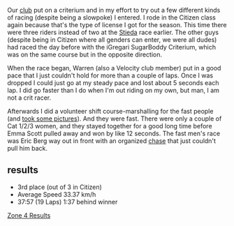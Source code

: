 Our [club](2305171104-vcc.md) put on a criterium and in my effort to try out a few different kinds of racing (despite being a slowpoke) I entered. I rode in the Citizen class again because that's the type of license I got for the season. This time there were three riders instead of two at the [Stieda](230527-stiedaclassic2023.md) race earlier. The other guys (despite being in Citizen where all genders can enter, we were all dudes) had raced the day before with the iGregari SugarBoddy Criterium, which was on the same course but in the opposite direction.

When the race began, Warren (also a Velocity club member) put in a good pace that I just couldn't hold for more than a couple of laps. Once I was dropped I could just go at my steady pace and lost about 5 seconds each lap. I did go faster than I do when I'm out riding on my own, but man, I am not a crit racer.

Afterwards I did a volunteer shift course-marshalling for the fast people (and [took some pictures](https://www.flickr.com/photos/hungry_j/sets/72177720310660540)). And they were fast. There were only a couple of Cat 1/2/3 women, and they stayed together for a good long time before Emma Scott pulled away and won by like 12 seconds. The fast men's race was Eric Berg way out in front with an organized [chase](https://www.flickr.com/photos/hungry_j/53034945374/in/album-72177720310660540/) that just couldn't pull him back.

## results
* 3rd place (out of 3 in Citizen)
* Average Speed 33.37 km/h
* 37:57 (19 Laps) 1:37 behind winner

[Zone 4 Results](https://zone4.ca/race/2023-07-07/3c72bc90/results)